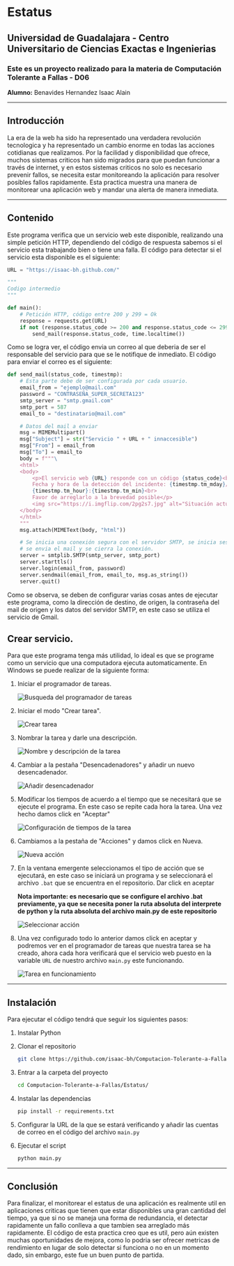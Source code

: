 # Estatus
## **Universidad de Guadalajara** - Centro Universitario de Ciencias Exactas e Ingenierias

### Este es un proyecto realizado para la materia de Computación Tolerante a Fallas - D06

**Alumno:** Benavides Hernandez Isaac Alain

---
## Introducción
La era de la web ha sido ha representado una verdadera revolución tecnologica y ha representado un cambio enorme en todas las acciones cotidianas que realizamos. Por la facilidad y disponibilidad que ofrece, muchos sistemas criticos han sido migrados para que puedan funcionar a través de internet, y en estos sistemas criticos no solo es necesario prevenir fallos, se necesita estar monitoreando la aplicación para resolver posibles fallos rapidamente. Esta practica muestra una manera de monitorear una aplicación web y mandar una alerta de manera inmediata.

---
## Contenido

Este programa verifica que un servicio web este disponible, realizando una simple petición HTTP, dependiendo del código de respuesta sabemos si el servicio esta trabajando bien o tiene una falla. El código para detectar si el servicio esta disponible es el siguiente:

~~~python
URL = "https://isaac-bh.github.com/"

"""
Codigo intermedio
"""

def main():
    # Petición HTTP, código entre 200 y 299 = Ok
    response = requests.get(URL)
    if not (response.status_code >= 200 and response.status_code <= 299):
        send_mail(response.status_code, time.localtime())
~~~

Como se logra ver, el código envia un correo al que deberia de ser el responsable del servicio para que se le notifique de inmediato. El código para enviar el correo es el siguiente:

~~~python
def send_mail(status_code, timestmp):
    # Esta parte debe de ser configurada por cada usuario.
    email_from = "ejemplo@mail.com"
    password = "CONTRASEÑA_SUPER_SECRETA123"
    smtp_server = "smtp.gmail.com"
    smtp_port = 587
    email_to = "destinatario@mail.com"

    # Datos del mail a enviar
    msg = MIMEMultipart()
    msg["Subject"] = str("Servicio " + URL + " innaccesible")
    msg["From"] = email_from
    msg["To"] = email_to
    body = f"""\
    <html>
    <body>
        <p>El servicio web {URL} responde con un código {status_code}<br>
        Fecha y hora de la detección del incidente: {timestmp.tm_mday}/{timestmp.tm_mon}/{timestmp.tm_year} -
        {timestmp.tm_hour}:{timestmp.tm_min}<br>
        Favor de arreglarlo a la brevedad posible</p>
        <img src="https://i.imgflip.com/2pg2s7.jpg" alt="Situación actual">
    </body>
    </html>
    """
    msg.attach(MIMEText(body, "html"))

    # Se inicia una conexión segura con el servidor SMTP, se inicia sesión, 
    # se envia el mail y se cierra la conexión.
    server = smtplib.SMTP(smtp_server, smtp_port)
    server.starttls()
    server.login(email_from, password)
    server.sendmail(email_from, email_to, msg.as_string())
    server.quit()
~~~
Como se observa, se deben de configurar varias cosas antes de ejecutar este programa, como la dirección de destino, de origen, la contraseña del mail de origen y los datos del servidor SMTP, en este caso se utiliza el servicio de Gmail.

## Crear servicio.
Para que este programa tenga más utilidad, lo ideal es que se programe como un servicio que una computadora ejecuta automaticamente. En Windows se puede realizar de la siguiente forma:

1. Iniciar el programador de tareas.

    ![Busqueda del programador de tareas](./img/programador_de_tareas.png "Busqueda del programador de tareas")

2. Iniciar el modo "Crear tarea".

    ![Crear tarea](./img/crear_tarea.png "Crear tarea")

3. Nombrar la tarea y darle una descripción.

    ![Nombre y descripción de la tarea](./img/nombre_tarea.png "Nombre y descripción de la tarea")

4. Cambiar a la pestaña "Desencadenadores" y añadir un nuevo desencadenador.

    ![Añadir desencadenador](./img/a%C3%B1adir_desencadenador.png "Añadir desencadenador")

5. Modificar los tiempos de acuerdo a el tiempo que se necesitará que se ejecute el programa. En este caso se repite cada hora la tarea. Una vez hecho damos click en "Aceptar"

    ![Configuración de tiempos de la tarea](./img/tiempos_rutina.png "Configuración de tiempos de la tarea")
6. Cambiamos a la pestaña de "Acciones" y damos click en Nueva.

    ![Nueva acción](./img/a%C3%B1adir_tarea.png "Nueva acción")

7. En la ventana emergente seleccionamos el tipo de acción que se ejecutará, en este caso se iniciará un programa y se seleccionará el archivo ``.bat`` que se encuentra en el repositorio. Dar click en aceptar
    
    **Nota importante: es necesario que se configure el archivo .bat previamente, ya que se necesita poner la ruta absoluta del interprete de python y la ruta absoluta del archivo main.py de este repositorio** 

    ![Seleccionar acción](./img/seleccionar_script.png "Seleccionar acción")

8. Una vez configurado todo lo anterior damos click en aceptar y podremos ver en el programador de tareas que nuestra tarea se ha creado, ahora cada hora verificará que el servicio web puesto en la variable ``URL`` de nuestro archivo ``main.py`` este funcionando.

    ![Tarea en funcionamiento](./img/tarea_en_accion.png "Tarea en funcionamiento")

---
## Instalación
Para ejecutar el código tendrá que seguir los siguientes pasos:
1. Instalar Python

2. Clonar el repositorio
    ~~~bash
    git clone https://github.com/isaac-bh/Computacion-Tolerante-a-Fallas
    ~~~

3. Entrar a la carpeta del proyecto
    ~~~bash
    cd Computacion-Tolerante-a-Fallas/Estatus/
    ~~~

4. Instalar las dependencias
    ~~~bash
    pip install -r requirements.txt
    ~~~

5. Configurar la URL de la que se estará verificando y añadir las cuentas de correo en el código del archivo ``main.py``

6. Ejecutar el script
    ~~~bash
    python main.py
    ~~~

--- 
## Conclusión
Para finalizar, el monitorear el estatus de una aplicación es realmente util en aplicaciones criticas que tienen que estar disponibles una gran cantidad del tiempo, ya que si no se maneja una forma de redundancia, el detectar rapidamente un fallo conlleva a que tambien sea arreglado más rapidamente. El código de esta practica creo que es util, pero aún existen muchas oportunidades de mejora, como lo podria ser ofrecer metricas de rendimiento en lugar de solo detectar si funciona o no en un momento dado, sin embargo, este fue un buen punto de partida.